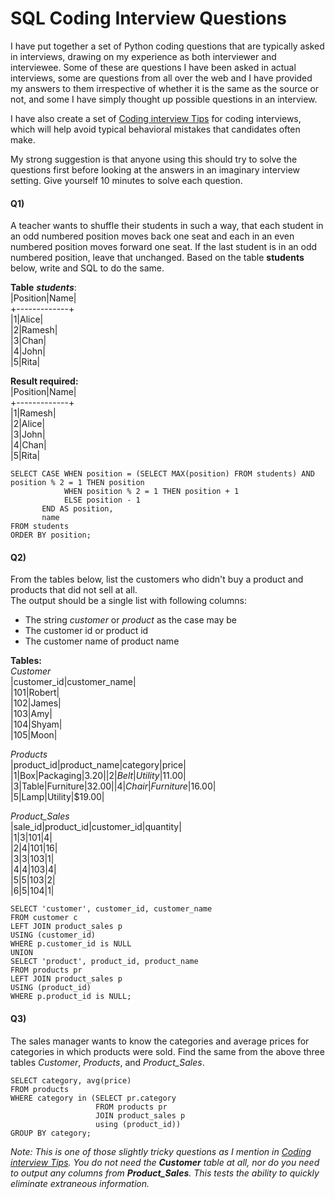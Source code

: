 # SQL Coding Interview Questions

I have put together a set of Python coding questions that are typically asked in interviews, drawing on my experience as both interviewer and interviewee. Some of these are questions I have been asked in actual interviews, some are questions from all over the web and I have provided my answers to them irrespective of whether it is the same as the source or not, and some I have simply thought up possible questions in an interview.

I have also create a set of [Coding interview Tips](https://github.com/arindamsinha12/interview_questions/blob/main/coding_interview_tips.md) for coding interviews, which will help avoid typical behavioral mistakes that candidates often make.

My strong suggestion is that anyone using this should try to solve the questions first before looking at the answers in an imaginary interview setting. Give yourself 10 minutes to solve each question.

#### Q1)

A teacher wants to shuffle their students in such a way, that each student in an odd numbered position moves back one seat and each in an even numbered position moves forward one seat. If the last student is in an odd numbered position, leave that unchanged. Based on the table **students** below, write and SQL to do the same.

**Table** ***students***:  
|Position|Name|  
+-------------+  
|1|Alice|  
|2|Ramesh|  
|3|Chan|  
|4|John|  
|5|Rita|  

**Result required:**  
|Position|Name|  
+-------------+  
|1|Ramesh|  
|2|Alice|  
|3|John|  
|4|Chan|  
|5|Rita|  

```
SELECT CASE WHEN position = (SELECT MAX(position) FROM students) AND position % 2 = 1 THEN position
            WHEN position % 2 = 1 THEN position + 1
            ELSE position - 1
       END AS position,
       name
FROM students
ORDER BY position;
```

#### Q2)

From the tables below, list the customers who didn't buy a product and products that did not sell at all.  
The output should be a single list with following columns:  
- The string *customer* or *product* as the case may be  
- The customer id or product id  
- The customer name of product name

**Tables:**  
*Customer*  
|customer_id|customer_name|  
|101|Robert|  
|102|James|  
|103|Amy|  
|104|Shyam|  
|105|Moon|

*Products*  
|product_id|product_name|category|price|  
|1|Box|Packaging|$3.20|  
|2|Belt|Utility|$11.00|  
|3|Table|Furniture|$32.00|  
|4|Chair|Furniture|$16.00|  
|5|Lamp|Utility|$19.00|

*Product_Sales*  
|sale_id|product_id|customer_id|quantity|  
|1|3|101|4|  
|2|4|101|16|  
|3|3|103|1|  
|4|4|103|4|  
|5|5|103|2|  
|6|5|104|1|

```
SELECT 'customer', customer_id, customer_name
FROM customer c
LEFT JOIN product_sales p
USING (customer_id)
WHERE p.customer_id is NULL
UNION
SELECT 'product', product_id, product_name
FROM products pr
LEFT JOIN product_sales p
USING (product_id)
WHERE p.product_id is NULL;
```

#### Q3)

The sales manager wants to know the categories and average prices for categories in which products were sold. Find the same from the above three tables *Customer*, *Products*, and *Product_Sales*.

```
SELECT category, avg(price)
FROM products
WHERE category in (SELECT pr.category
                   FROM products pr
                   JOIN product_sales p
                   using (product_id))
GROUP BY category;
```

*Note: This is one of those slightly tricky questions as I mention in [Coding interview Tips](https://github.com/arindamsinha12/interview_questions/blob/main/coding_interview_tips.md). You do not need the ***Customer*** table at all, nor do you need to output any columns from ***Product_Sales***. This tests the ability to quickly eliminate extraneous information.*
